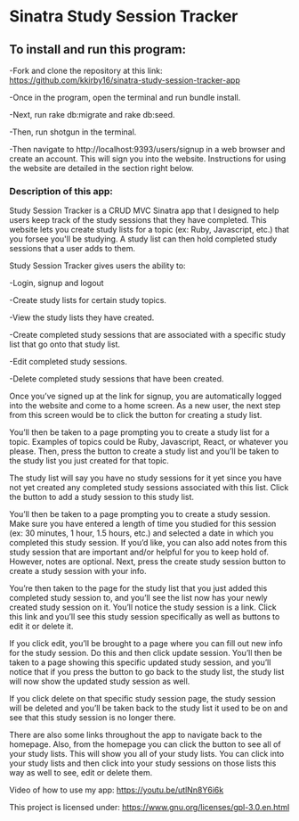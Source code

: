 # Sinatra Study Session Tracker

## To install and run this program:

-Fork and clone the repository at this link: https://github.com/kkirby16/sinatra-study-session-tracker-app 

-Once in the program, open the terminal and run bundle install.

-Next, run rake db:migrate and rake db:seed.

-Then, run shotgun in the terminal. 

-Then navigate to http://localhost:9393/users/signup in a web browser and create an account. This will sign you into the website. Instructions for using the website are detailed in the section right below. 

### Description of this app:

Study Session Tracker is a CRUD MVC Sinatra app that I designed to help users keep track of the study sessions that they have completed. This website lets you create study lists for a topic (ex: Ruby, Javascript, etc.) that you forsee you'll be studying. A study list can then hold completed study sessions that a user adds to them.


Study Session Tracker gives users the ability to: 

-Login, signup and logout

-Create study lists for certain study topics. 

-View the study lists they have created.

-Create completed study sessions that are associated with a specific study list that go onto that study list.

-Edit completed study sessions.

-Delete completed study sessions that have been created.


Once you’ve signed up at the link for signup, you are automatically logged into the website and come to a home screen. As a new user, the next step from this screen would be to click the button for creating a study list. 

You’ll then be taken to a page prompting you to create a study list for a topic. Examples of topics could be Ruby, Javascript, React, or whatever you please. Then, press the button to create a study list and you’ll be taken to the study list you just created for that topic. 

The study list will say you have no study sessions for it yet since you have not yet created any completed study sessions associated with this list. Click the button to add a study session to this study list. 

You’ll then be taken to a page prompting you to create a study session. Make sure you have entered a length of time you studied for this session (ex: 30 minutes, 1 hour, 1.5 hours, etc.) and selected a date in which you completed this study session. If you’d like, you can also add notes from this study session that are important and/or helpful for you to keep hold of. However, notes are optional. Next, press the create study session button to create a study session with your info. 

You’re then taken to the page for the study list that you just added this completed study session to, and you’ll see the list now has your newly created study session on it. You’ll notice the study session is a link. Click this link and you’ll see this study session specifically as well as buttons to edit it or delete it. 

If you click edit, you’ll be brought to a page where you can fill out new info for the study session. Do this and then click update session. You’ll then be taken to a page showing this specific updated study session, and you’ll notice that if you press the button to go back to the study list, the study list will now show the updated study session as well. 

If you click delete on that specific study session page, the study session will be deleted and you’ll be taken back to the study list it used to be on and see that this study session is no longer there. 

There are also some links throughout the app to navigate back to the homepage. Also, from the homepage you can click the button to see all of your study lists. This will show you all of your study lists. You can click into your study lists and then click into your study sessions on those lists this way as well to see, edit or delete them. 

Video of how to use my app: https://youtu.be/utlNn8Y6i6k 

This project is licensed under: https://www.gnu.org/licenses/gpl-3.0.en.html
